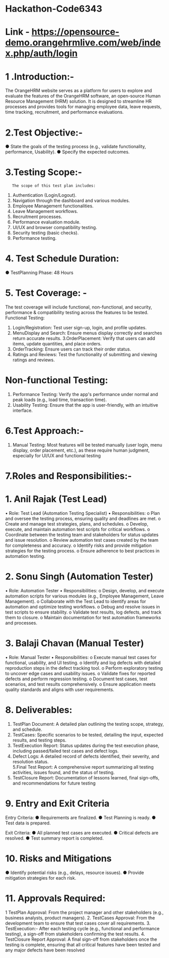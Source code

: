 # Hackathon-Code6343
# Link - https://opensource-demo.orangehrmlive.com/web/index.php/auth/login

# 1 .Introduction:-
The OrangeHRM  website serves as a platform for users to explore and evaluate the features of the OrangeHRM software, an open-source Human Resource Management (HRM) solution. It is designed to streamline HR processes and provides tools for managing employee data, leave requests, time tracking, recruitment, and performance evaluations.


# 2.Test Objective:-
●	State the goals of the testing process (e.g., validate functionality, performance, Usability).
●	Specify the expected outcomes.
# 3.Testing Scope:-
       The scope of this test plan includes:
1.	Authentication (Login/Logout).
2.	Navigation through the dashboard and various modules.
3.	Employee Management functionalities.
4.	Leave Management workflows.
5.	Recruitment processes.
6.	Performance evaluation module.
7.	UI/UX and browser compatibility testing.
8.	Security testing (basic checks).
9.	Performance testing.
# 4. Test Schedule Duration:
 ● TestPlanning Phase: 48 Hours

# 5. Test Coverage: -
The test coverage will include functional, non-functional, and security, performance & compatibility testing across the features to be tested.
 Functional Testing:
 1. Login/Registration: Test user sign-up, login, and profile updates. 
2. MenuDisplay and Search: Ensure menus display correctly and searches return accurate results. 
3.OrderPlacement: Verify that users can add items, update quantities, and place orders. 
4. OrderTracking: Ensure users can track their order status. 
5. Ratings and Reviews: Test the functionality of submitting and viewing ratings and reviews. 

# Non-functional Testing: 
1. Performance Testing: Verify the app's performance under normal and peak loads (e.g., load time, transaction time). 
2. Usability Testing: Ensure that the app is user-friendly, with an intuitive interface.

# 6.Test Approach:-
1. Manual Testing:  Most features will be tested manually (user login, menu display, order placement, etc.), as these require human judgment, especially for UI/UX and functional testing

# 7.Roles and Responsibilities:-
# 1. Anil Rajak (Test Lead)
•	Role: Test Lead (Automation Testing Specialist)
•	Responsibilities:
o	Plan and oversee the testing process, ensuring quality and deadlines are met.
o	Create and manage test strategies, plans, and schedules.
o	Develop, execute, and maintain automation test scripts for critical workflows.
o	Coordinate between the testing team and stakeholders for status updates and issue resolution.
o	Review automation test cases created by the team for completeness and accuracy.
o	Identify risks and provide mitigation strategies for the testing process.
o	Ensure adherence to best practices in automation testing.
# 2. Sonu Singh (Automation Tester)
•	Role: Automation Tester
•	Responsibilities:
o	Design, develop, and execute automation scripts for various modules (e.g., Employee Management, Leave Management).
o	Collaborate with the Test Lead to identify areas for automation and optimize testing workflows.
o	Debug and resolve issues in test scripts to ensure stability.
o	Validate test results, log defects, and track them to closure.
o	Maintain documentation for test automation frameworks and processes.
# 3. Balaji Chavan (Manual Tester)
•	Role: Manual Tester
•	Responsibilities:
o	Execute manual test cases for functional, usability, and UI testing.
o	Identify and log defects with detailed reproduction steps in the defect tracking tool.
o	Perform exploratory testing to uncover edge cases and usability issues.
o	Validate fixes for reported defects and perform regression testing.
o	Document test cases, test scenarios, and test results comprehensively.
o	Ensure application meets quality standards and aligns with user requirements.


# 8. Deliverables:
 1. TestPlan Document: A detailed plan outlining the testing scope, strategy, and schedule. 
2. TestCases: Specific scenarios to be tested, detailing the input, expected results, and testing steps. 
3. TestExecution Report: Status updates during the test execution phase, including passed/failed test cases and defect logs. 
4. Defect Logs: A detailed record of defects identified, their severity, and resolution status.  
5.Final Test Report: A comprehensive report summarizing all testing activities, issues found, and the status of testing.
 6. TestClosure Report: Documentation of lessons learned, final sign-offs, and recommendations for future testing

# 9. Entry and Exit Criteria
Entry Criteria:
●	Requirements are finalized.
●	Test Planning is ready.
●	Test data is prepared.

Exit Criteria:
●	All planned test cases are executed.
●	Critical defects are resolved.
●	Test summary report is completed.

# 10. Risks and Mitigations
●	Identify potential risks (e.g., delays, resource issues).
●	Provide mitigation strategies for each risk.
# 11. Approvals Required:
 1 TestPlan Approval: From the project manager and other stakeholders (e.g., business analysts, product managers). 
2. TestCases Approval: From the development team to ensure that test cases cover all requirements. 
3. TestExecution:- After each testing cycle (e.g., functional and performance testing), a sign-off from stakeholders confirming the test results. 
4. TestClosure Report Approval: A final sign-off from stakeholders once the testing is complete, ensuring that all critical features have been tested and any major defects have been resolved

